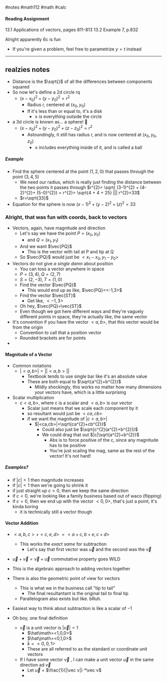 #notes #math112 #math #calc


#### Reading Assignment
13.1 
	Applications of vectors, pages 811-813
13.2
	Example 7, p.832

Alright apparently 6c is fun
- If you're given a problem, feel free to parametrize $y=t$ instead


---

## realzies notes
- Distance is the $\sqrt{}$ of all the differences between components squared
- So now let's define a 2d circle rq
	- $(x-x_{0})^{2} +(y-y_{0})^{2}=r^{2}$
		- Radius r, centered at $(x_{0},y_{0})$
		- If it's less than or equal to, it's a disk
			- $\geq$ is everything outside the circle
- a 3d circle is known as... a sphere! 🤯
	-  $(x-x_{0})^{2} +(y-y_{0})^{2} + (z-z_{0})^{2}=r^{2}$
		- Astoundingly, it still has radius r, and is now centered at $(x_{0}, y_{0}, z_{0})$
			- $\leq$ includes everything inside of it, and is called a ball

##### Example
- Find the sphere centered at the point $(1,2,0)$ that passes through the point $(3,4,5)$
	- We need our radius, which is really just finding the distance between the two points it passes through $r^{2}= \sqrt{ (3-1)^{2} + (4-2)^{2}+ (5-0)^{2}} = r^{2}= \sqrt{4 + 4 + 25} ||| r^{2}=33$
	- $r=\sqrt{33}$
- Equation for the sphere is now $(x-1)^{2} + (y-2)^{2} +(z)^{2}=33$


### Alright, that was fun with coords, back to vectors
- Vectors, again, have magnitude and direction 
	- Let's say we have the point $P= (x_{0}, y_{0})$
		- and $Q = (x_{1}, y_{1})$
	- And we want $\vec{PQ}$
		- This is the vector with tail at P and tip at Q
	- So $\vec{PQ}$ would just be $<x_{1}-x_{0}, y_{1}-y_{0}>$
- Vectors do not give *a single damn* about position
	- You can toss a vector anywhere in space
	- $P= (3,4), Q=(2,7)$
	- $S=(2,-3),T=(1,0)$
	- Find the vector $\vec{PQ}$
		- This would end up as like, $\vec{PQ}=<-1,3>$
	- Find the vector $\vec{ST}$
		- Get like, $<-1,3>$
	- Oh hey, $\vec{PQ}=\vec{ST}$
	- Even though we got here different ways and they're vaguely different points in space, they're actually like, the same vector
- It's convention if you have the vector $<a,b>$, that this vector would be from the origin
	- Convention to call that a position vector
	- Rounded brackets are for points
-

#### Magnitude of a Vector
- Common notations
	- $| <a,b>|=||<a,b>||$
		- Textbook tends to use single bar like it's an absolute value
		- These are both equal to $\sqrt{a^{2}+b^{2}}$
			- Mildly shockingly, this works no matter how many dimensions your vectors have, which is a little surprising
- Scalar multiplication
	- $c<a,b>$, where c is a scalar and $<a,b>$ is our vector
		- Scalar just means that we scale each component by it
		- so resultant would just be $<ca,cb>$
		- if we want the magnitude of $|c<a,b>|$
			- $|<ca,cb>|=\sqrt{ca^{2}+cb^{2}}$
				- Could also just be $\sqrt{c^{2}(a^{2}+b^{2})}$
				- We could drag that out $|c|\sqrt{a^{2}+b^{2}}$
					- Abs is to force positive of the c, since any magnitude has to be positive
					- You're just scaling the mag, same as the rest of the vector! It's not hard!
##### Examples?
- if $|c|> 1$ then magnitude increases
- if $|c|<1$ then we're going to shrink it
- if just straight up $c >0$, then we keep the same direction
- if $c<0$, we're looking like a family business based out of waco (flipping)
- if $c=0$, then we end up with the vector $<0,0>$, that's just a point, it's kinda boring
	- it is technically still a vector though 


#### Vector Addition
- $<a,b,c>+<c,e,d>\ = <a+c,b+e,c+d>$
	- This works the *exact same* for subtraction
		- Let's say that first vector was $\vec{u}$ and the second was the $\vec{v}$
- $\vec{u}+\vec{v}=\vec{v}+\vec{u}$ commutative property goes WILD
- This is the algebraic approach to adding vectors together
- There is also the geometric point of view for vectors
	- This is what we in the business call "tip to tail"
		- The final resultantant is the original tail to final tip
	- Parallelogram also exists but like. bRuh.
- Easiest way to think about subtraction is like a scalar of $-1$ 



- Oh boy, one final definition
	- $\vec v$ is a unit vector is $|\vec{v}|=1$
		- $\hat\imath=<1,0,0>$
		- $\hat\jmath=<0,1,0>$
		- $\hat k=<0,0,1>$
		- These are all referred to as the standard or coordinate unit vectors
	- If I have some vector $\vec v$ , I can make a unit vector $\vec u$ in the same direction ad $\vec v$
		- Let $\vec u$ = $\frac{1}{|\vec v|} *\vec v$
		- 
